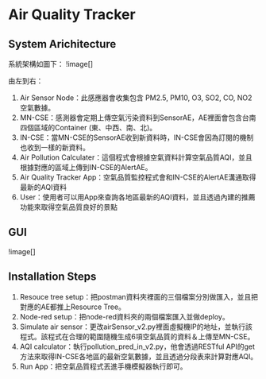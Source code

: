 # Air Quality Tracker
## System Arichitecture
系統架構如圖下：
!image[]

由左到右：
1. Air Sensor Node：此感應器會收集包含 PM2.5, PM10, O3, SO2, CO, NO2 空氣數據。
2. MN-CSE：感測器會定期上傳空氣污染資料到SensorAE，AE裡面會包含台南四個區域的Container (東、中西、南、北)。
3. IN-CSE：當MN-CSE的SensorAE收到新資料時，IN-CSE會因為訂閱的機制也收到一樣的新資料。
4. Air Pollution Calculater：這個程式會根據空氣資料計算空氣品質AQI，並且根據對應的區域上傳到IN-CSE的AlertAE。
5. Air Quality Tracker App：空氣品質監控程式會和IN-CSE的AlertAE溝通取得最新的AQI資料
6. User：使用者可以用App來查詢各地區最新的AQI資料，並且透過內建的推薦功能來取得空氣品質良好的景點

## GUI
!image[]

## Installation Steps
1. Resouce tree setup：把postman資料夾裡面的三個檔案分別做匯入，並且把對應的AE都推上Resource Tree。
2. Node-red setup：把node-red資料夾的兩個檔案匯入並做deploy。
3. Simulate air sensor：更改airSensor_v2.py裡面虛擬機IP的地址，並執行該程式。該程式在合理的範圍隨機生成6項空氣品質的資料＆上傳至MN-CSE。
4. AQI calculator：執行pollution_pred_in_v2.py，他會透過RESTful API的get方法來取得IN-CSE各地區的最新空氣數據，並且透過分段表來計算對應AQI。
5. Run App：把空氣品質程式丟進手機模擬器執行即可。
